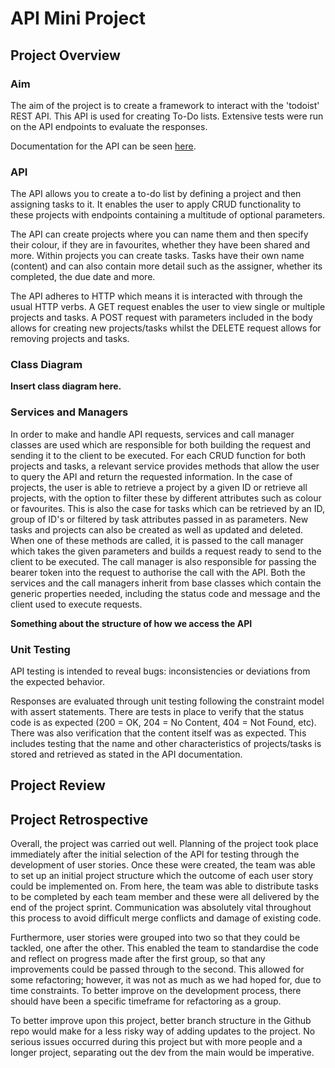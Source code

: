 # API Mini Project



<h2>Project Overview</h2>

<h3>Aim</h3>

The aim of the project is to create a framework to interact with the 'todoist' REST API. This API is used for creating To-Do lists. Extensive tests were run on the API endpoints to evaluate the responses.

Documentation for the API can be seen [here](https://developer.todoist.com/guides/#developing-with-todoist).



<h3>API</h3>

The API allows you to create a to-do list by defining a project and then assigning tasks to it. It enables the user to apply CRUD functionality to these projects with endpoints containing a multitude of optional parameters.
<p> The API can create projects where you can name them and then specify their colour, if they are in favourites, whether they have been shared and more. Within projects you can create tasks. Tasks have their own name (content) and can also contain more detail such as the assigner, whether its completed, the due date and more. </p> 

The API adheres to HTTP which means it is interacted with through the usual HTTP verbs. A GET request enables the user to view single or multiple projects and tasks. A POST request with parameters included in the body allows for creating new projects/tasks whilst the DELETE request allows for removing projects and tasks.

<h3>Class Diagram</h3>

<b>Insert class diagram here.</b>

<h3>Services and Managers</h3>

In order to make and handle API requests, services and call manager classes are used which are responsible for both building the request and sending it to the client to be executed.
For each CRUD function for both projects and tasks, a relevant service provides methods that allow the user to query the API and return the requested information. In the case of projects, the user is able to retrieve a project by a given ID or retrieve all projects, with the option to filter these by different attributes such as colour or favourites. This is also the case for tasks which can be retrieved by an ID, group of ID's or filtered by task attributes passed in as parameters. New tasks and projects can also be created as well as updated and deleted.
When one of these methods are called, it is passed to the call manager which takes the given parameters and builds a request ready to send to the client to be executed. The call manager is also responsible for passing the bearer token into the request to authorise the call with the API.
Both the services and the call managers inherit from base classes which contain the generic properties needed, including the status code and message and the client used to execute requests.

<b>Something about the structure of how we access the API</b>

<h3>Unit Testing</h3>

<p>API testing is intended to reveal bugs: inconsistencies or deviations from the expected behavior.</p>

<p>Responses are evaluated through unit testing following the constraint model with assert statements. There are tests in place to verify that the status code is as expected (200 = OK, 204 = No Content, 404 = Not Found, etc). There was also verification that the content itself was as expected.
This includes testing that the name and other characteristics of projects/tasks is stored and retrieved as stated in the API documentation. </p>


<h2>Project Review</h2>



<h2>Project Retrospective</h2>

<p>Overall, the project was carried out well. Planning of the project took place immediately after the initial selection of the API for testing through the development of user stories. Once these were created, the team was able to set up an initial project structure
which the outcome of each user story could be implemented on. From here, the team was able to distribute tasks to be completed by each team member and these were all delivered by the end of the project sprint. Communication was absolutely vital throughout this process to avoid difficult merge conflicts and damage of existing code.
</p>
<p>Furthermore, user stories were grouped into two so that they could be tackled, one after the other. This enabled the team to standardise the code and reflect on progress made after the first group, so that any improvements could be passed through to the second. This allowed for some refactoring; however, it was not as much as we had hoped for, due to time constraints. To better improve on the development process, there should have been a specific timeframe for refactoring as a group.</p>


<p>To better improve upon this project, better branch structure in the Github repo would make for a less risky way of adding updates to the project. No serious issues occurred during this project but with more people and a longer project, separating out the dev from the main would be imperative.</p>